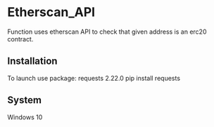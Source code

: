 # Etherscan_API

Function uses etherscan API to check that given address is an erc20 contract.

## Installation

To launch use package:
requests 2.22.0 
pip install requests


## System

Windows 10 